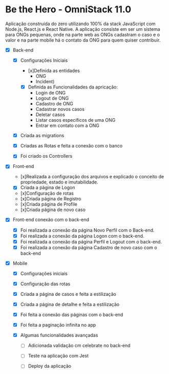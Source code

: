 # Be the Hero - OmniStack 11.0 
Aplicação construída do zero utilizando 100% da stack JavaScript com Node.js, React.js e React Native. A aplicação consiste em ser um sistema para ONGs pequenas, onde na parte web as ONGs cadastram o caso e o valor e na parte mobile há o contato da ONG para quem quiser contribuir.

- [x] Back-end

    - [x] Configurações Iniciais
       - [x]Definida as entidades
            - ONG 
            - Incident)
        - [x] Definida as Funcionalidades da apricação: 
            - Login de ONG
            - Logout de ONG
            - Cadastro de ONG
            - Cadastrar novos casos
            - Deletar casos
            - Listar casos específicos de uma ONG
            - Entrar em contato com a ONG
    - [x] Criada as migrations 
    - [x] Criadas as Rotas e feita a conexão com o banco
    - [x] Foi criado os Controllers
    

- [x] Front-end 
  - [x]Realizada a configuração dos arquivos e explicado o conceito de propriedade, estado e imutabilidade.
  - [x] Criada a página de Logon
  - [x]Configuração de rotas
  - [x]Criada página de Registro
  - [x]Criada página de Profile
  - [x]Criada página de novo caso

- [x] Front-end conexão com o back-end
  - [x] Foi realizada a conexão da página Novo Perfil com o Back-end.
  - [x] Foi realizada a conexão da página Logon com o back-end.
  - [x] Foi realizada a conexão da página Perfil e Logout com o back-end.
  - [x] Foi realizada a conexão da página Cadastro de novo caso com o back-end

- [x] Mobile
  - [x] Configurações iniciais 
  - [x] Configuração das rotas
  - [x] Criada a página de casos e feita a estilização 
  - [x] Criada a página de detalhe e feita a estilização
  - [x] Foi feita a conexão das páginas com o back-end
  - [x] Foi feita a paginação infinita no app

  - [x] Algumas funcionalidades avançadas
    - [ ] Adicionada validação cm celebrate no back-end
    - [ ] Teste na aplicação com Jest
    - [ ] Deploy da aplicação


